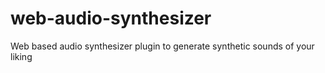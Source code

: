 # web-audio-synthesizer
Web based audio synthesizer plugin to generate synthetic sounds of your liking
